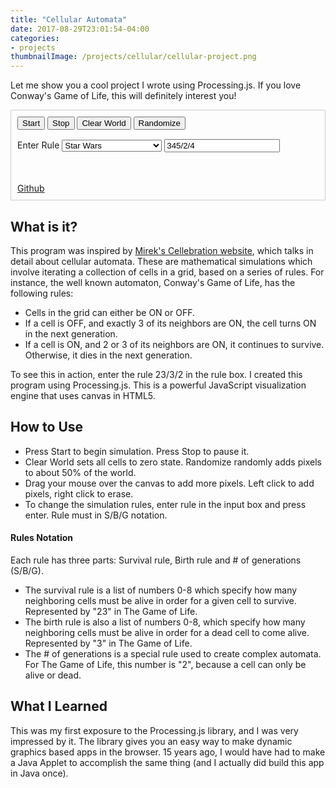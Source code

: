 ```yaml
---
title: "Cellular Automata"
date: 2017-08-29T23:01:54-04:00
categories:
- projects
thumbnailImage: /projects/cellular/cellular-project.png
---
```


Let me show you a cool project I wrote using Processing.js.
If you love Conway's Game of Life, this will definitely interest you!

<!--more-->

<div class='cellular-program' style='border:solid 1px #ccc; padding:10px;'>
    <div class='btn-group' style='margin-bottom:15px;'>
        <button id='btn_start' class='btn btn--default'>Start</button>
        <button id='btn_stop' class='btn btn--default'>Stop</button>
        <button id='btn_clear' class='btn btn--default'>Clear World</button>
        <button id='btn_random' class='btn btn--default'>Randomize</button>
    </div>
    <div style='margin-bottom:15px;'>
        <label for='rule_selection'>Enter Rule</label>
        <select name='rule_selection' id='rule_selection'>
            <option value='345/2/4'>Star Wars</option>
            <option value='/2/3'>Brian's Brain</option>
            <option value='23/3/2'>Conway's Game of Life</option>
            <option value='3467/2678/6'>Rake</option>
            <option value='45678/25678/4'>SediMental</option>
        </select>
        <input type='text' class="input--large" placeholder='Enter rule(i.e."345/2/4")...' id='txt_rule' value='345/2/4'>
    </div>
    <br/>
    <canvas id='main_canvas' data-processing-sources="/projects/cellular/cellular.pde"></canvas>
    <br>
    <a href="https://github.com/robinfhu/processingjs">Github</a>
</div>
<script src="/projects/cellular/processing-1.4.1.js"></script>
<script src="/projects/cellular/cellular_main.js"></script>

## What is it?

This program was inspired by [Mirek's Cellebration website](http://psoup.math.wisc.edu/mcell/index.html), which talks in detail about cellular automata. These are mathematical simulations which involve iterating a collection of cells in a grid, based on a series of rules.
For instance, the well known automaton, Conway's Game of Life, has the following rules:

* Cells in the grid can either be ON or OFF.
* If a cell is OFF, and exactly 3 of its neighbors are ON, the cell turns ON in the next generation.
* If a cell is ON, and 2 or 3 of its neighbors are ON, it continues to survive. Otherwise, it dies in the next generation.

To see this in action, enter the rule 23/3/2 in the rule box.
I created this program using Processing.js. This is a powerful JavaScript visualization engine that uses canvas in HTML5.

## How to Use

* Press Start to begin simulation. Press Stop to pause it.
* Clear World sets all cells to zero state. Randomize randomly adds pixels to about 50% of the world.
* Drag your mouse over the canvas to add more pixels. Left click to add pixels, right click to erase.
* To change the simulation rules, enter rule in the input box and press enter. Rule must in S/B/G notation.

#### Rules Notation

Each rule has three parts: Survival rule, Birth rule and # of generations (S/B/G).

* The survival rule is a list of numbers 0-8 which specify how many neighboring cells must be alive in order for a given cell to survive. Represented by "23" in The Game of Life.
* The birth rule is also a list of numbers 0-8, which specify how many neighboring cells must be alive in order for a dead cell to come alive. Represented by "3" in The Game of Life.
* The # of generations is a special rule used to create complex automata. For The Game of Life, this number is "2", because a cell can only be alive or dead.

## What I Learned

This was my first exposure to the Processing.js library, and I was very impressed by it.  The library gives you an easy way to make dynamic graphics based apps in the browser.  15 years ago, I would have had to make a Java Applet to accomplish the same thing (and I actually did build this app in Java once).
